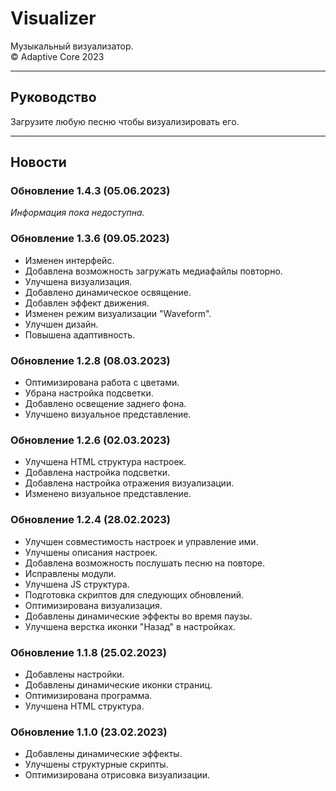 # Visualizer
Музыкальный визуализатор.  
© Adaptive Core 2023  
- - -
## Руководство
Загрузите любую песню чтобы визуализировать его.
- - -
## Новости
### Обновление 1.4.3 (05.06.2023)
*Информация пока недоступна.*  

### Обновление 1.3.6 (09.05.2023)
- Изменен интерфейс.  
- Добавлена возможность загружать медиафайлы повторно.  
- Улучшена визуализация.  
- Добавлено динамическое освящение.  
- Добавлен эффект движения.  
- Изменен режим визуализации "Waveform".
- Улучшен дизайн.  
- Повышена адаптивность.  

### Обновление 1.2.8 (08.03.2023)  
- Оптимизирована работа с цветами.  
- Убрана настройка подсветки.  
- Добавлено освещение заднего фона.  
- Улучшено визуальное представление.  

### Обновление 1.2.6 (02.03.2023)
- Улучшена HTML структура настроек.  
- Добавлена настройка подсветки.  
- Добавлена настройка отражения визуализации.  
- Изменено визуальное представление.  

### Обновление 1.2.4 (28.02.2023)
- Улучшен совместимость настроек и управление ими.  
- Улучшены описания настроек.  
- Добавлена возможность послушать песню на повторе.  
- Исправлены модули.  
- Улучшена JS структура.  
- Подготовка скриптов для следующих обновлений.  
- Оптимизирована визуализация.  
- Добавлены динамические эффекты во время паузы.  
- Улучшена верстка иконки "Назад" в настройках.  

### Обновление 1.1.8 (25.02.2023)
- Добавлены настройки.  
- Добавлены динамические иконки страниц.  
- Оптимизирована программа.  
- Улучшена HTML структура.  

### Обновление 1.1.0 (23.02.2023)
- Добавлены динамические эффекты.  
- Улучшены структурные скрипты.  
- Оптимизирована отрисовка визуализации.  